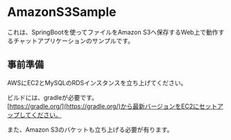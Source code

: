 # AmazonS3Sample
これは、SpringBootを使ってファイルをAmazon S3へ保存するWeb上で動作するチャットアプリケーションのサンプルです。

## 事前準備

AWSにEC2とMySQLのRDSインスタンスを立ち上げてください。

ビルドには、gradleが必要です。  
[https://gradle.org/](https://gradle.org/)から最新バージョンをEC2にセットアップしてください。

また、Amazon S3のバケットも立ち上げる必要が有ります。
